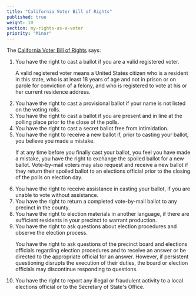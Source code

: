 ```yaml
---
title: "California Voter Bill of Rights"
published: true
weight: 10
section: my-rights-as-a-voter
priority: "Minor"
---
```

<p>The <a href="http://voterguide.sos.ca.gov/en/voter-info/voter-bill-of-rights.htm">California Voter Bill of Rights</a> says:</p>
<ol>
<li>You have the right to cast a ballot if you are a valid registered voter.
<p>A valid registered voter means a United States citizen who is a resident in this state, who is at least 18 years of age and not in prison or on parole for conviction of a felony, and who is registered to vote at his or her current residence address.</p>
</li>
<li>You have the right to cast a provisional ballot if your name is not listed on the voting rolls.</li>
<li>You have the right to cast a ballot if you are present and in line at the polling place prior to the close of the polls.</li>
<li>You have the right to cast a secret ballot free from intimidation.</li>
<li>You have the right to receive a new ballot if, prior to casting your ballot, you believe you made a mistake.
<p>If at any time before you finally cast your ballot, you feel you have made a mistake, you have the right to exchange the spoiled ballot for a new ballot. Vote-by-mail voters may also request and receive a new ballot if they return their spoiled ballot to an elections official prior to the closing of the polls on election day.</p>
</li>
<li>You have the right to receive assistance in casting your ballot, if you are unable to vote without assistance.</li>
<li>You have the right to return a completed vote-by-mail ballot to any precinct in the county.</li>
<li>You have the right to election materials in another language, if there are sufficient residents in your precinct to warrant production.</li>
<li>You have the right to ask questions about election procedures and observe the election process.
<p>You have the right to ask questions of the precinct board and elections officials regarding election procedures and to receive an answer or be directed to the appropriate official for an answer. However, if persistent questioning disrupts the execution of their duties, the board or election officials may discontinue responding to questions.</p>
</li>
<li>You have the right to report any illegal or fraudulent activity to a local elections official or to the Secretary of State's Office.</li>
</ol>